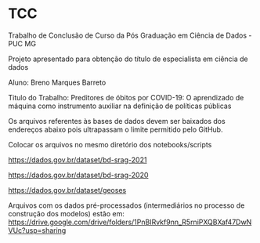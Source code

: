 # TCC
Trabalho de Conclusão de Curso da Pós Graduação em Ciência de Dados - PUC MG

Projeto apresentado para obtenção do título de especialista em ciência de dados

Aluno: Breno Marques Barreto

Titulo do Trabalho: Preditores de óbitos por COVID-19: O aprendizado de máquina como instrumento auxiliar na definição de políticas públicas

Os arquivos referentes às bases de dados devem ser baixados dos endereços abaixo pois ultrapassam o limite permitido pelo GitHub.

Colocar os arquivos no mesmo diretório dos notebooks/scripts 

https://dados.gov.br/dataset/bd-srag-2021

https://dados.gov.br/dataset/bd-srag-2020

https://dados.gov.br/dataset/geoses

Arquivos com os dados pré-processados (intermediários no processo de construção dos modelos) estão em:
https://drive.google.com/drive/folders/1PnBIRvkf9nn_R5rniPXQBXaf47DwNVUc?usp=sharing



